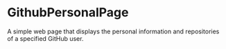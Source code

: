 # GithubPersonalPage
A simple web page that displays the personal information and repositories of a specified GitHub user.
